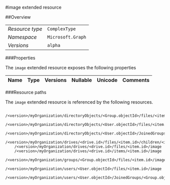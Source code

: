 #image extended resource

 



##Overview

|  |  | 
| :-- | :-- | 
| _Resource type_ | `ComplexType` | 
| _Namespace_ | `Microsoft.Graph` | 
| _Versions_ | `alpha` | 


###Properties

The `image` extended resource exposes the following properties 

| Name | Type | Versions | Nullable | Unicode | Comments | 
| :-- | :-- | :-- | :-- | :-- | :-- | 


###Resource paths

The `image` extended resource is referenced by the following resources. 

```
	/<version>/myOrganization/directoryObjects/<Group.objectId>/files/<item.id>/image
	/<version>/myOrganization/directoryObjects/<User.objectId>/files/<item.id>/image
	/<version>/myOrganization/directoryObjects/<User.objectId>/JoinedGroups/<Group.objectId>/files/<item.id>/image
	/<version>/myOrganization/drives/<drive.id>/files/<item.id>/children/<item.id>/image
	/<version>/myOrganization/drives/<drive.id>/files/<item.id>/image
	/<version>/myOrganization/drives/<drive.id>/items/<item.id>/image
	/<version>/myOrganization/groups/<Group.objectId>/files/<item.id>/image
	/<version>/myOrganization/users/<User.objectId>/files/<item.id>/image
	/<version>/myOrganization/users/<User.objectId>/JoinedGroups/<Group.objectId>/files/<item.id>/image
```





<!-- {
"type": "#page.annotation",
"tocPath": "ComplexType/image",
"tocItems": {
	"ComplexType/image/Overview": "#overview",
	"ComplexType/image/Operations": "#operations"
}
"section": "documentation"
} -->